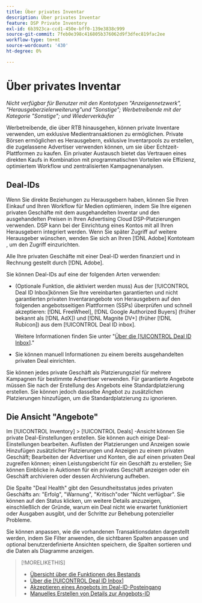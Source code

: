 ```yaml
---
title: Über privates Inventar
description: Über privates Inventar
feature: DSP Private Inventory
exl-id: 6b3923ca-ccd1-450e-bff0-139e3838c999
source-git-commit: 7feb0e398c416805b376062d9f3dfec819fac2ee
workflow-type: tm+mt
source-wordcount: '430'
ht-degree: 0%

---
```


# Über privates Inventar

*Nicht verfügbar für Benutzer mit den Kontotypen &quot;Anzeigennetzwerk&quot;, &quot;Herausgeberzielerweiterung&quot;und &quot;Sonstige&quot;; Werbetreibende mit der Kategorie &quot;Sonstige&quot;; und Wiederverkäufer*

Werbetreibende, die über RTB hinausgehen, können private Inventare verwenden, um exklusive Medientransaktionen zu ermöglichen. Private Börsen ermöglichen es Herausgebern, exklusive Inventarpools zu erstellen, die zugelassene Advertiser verwenden können, um sie über Echtzeit-Plattformen zu kaufen. Ein privater Austausch bietet das Vertrauen eines direkten Kaufs in Kombination mit programmatischen Vorteilen wie Effizienz, optimiertem Workflow und zentralisierten Kampagnenanalysen.

## Deal-IDs

Wenn Sie direkte Beziehungen zu Herausgebern haben, können Sie Ihren Einkauf und Ihren Workflow für Medien optimieren, indem Sie Ihre eigenen privaten Geschäfte mit dem ausgehandelten Inventar und den ausgehandelten Preisen in Ihren Advertising Cloud DSP-Platzierungen verwenden. DSP kann bei der Einrichtung eines Kontos mit all Ihren Herausgebern integriert werden. Wenn Sie später Zugriff auf weitere Herausgeber wünschen, wenden Sie sich an Ihren [!DNL Adobe] Kontoteam , um den Zugriff einzurichten. <!-- + sentence from Ramey? (no longer here) about how we certify the publishers -->

Alle Ihre privaten Geschäfte mit einer Deal-ID werden finanziert und in Rechnung gestellt durch [!DNL Adobe].

Sie können Deal-IDs auf eine der folgenden Arten verwenden:

* (Optionale Funktion, die aktiviert werden muss) Aus der [!UICONTROL Deal ID Inbox]können Sie Ihre vereinbarten garantierten und nicht garantierten privaten Inventarangebote von Herausgebern auf den folgenden angebotsseitigen Plattformen (SSPs) überprüfen und schnell akzeptieren: [!DNL FreeWheel], [!DNL Google Authorized Buyers] (früher bekannt als [!DNL AdX]) und [!DNL Magnite DV+] (früher [!DNL Rubicon]) aus dem [!UICONTROL Deal ID inbox].

   Weitere Informationen finden Sie unter &quot;[Über die [!UICONTROL Deal ID Inbox]](deal-id-inbox-about.md).&quot;

* Sie können manuell Informationen zu einem bereits ausgehandelten privaten Deal einrichten.

Sie können jedes private Geschäft als Platzierungsziel für mehrere Kampagnen für bestimmte Advertiser verwenden. Für garantierte Angebote müssen Sie nach der Erstellung des Angebots eine Standardplatzierung erstellen. Sie können jedoch dasselbe Angebot zu zusätzlichen Platzierungen hinzufügen, um die Standardplatzierung zu ignorieren.

## Die Ansicht &quot;Angebote&quot;

Im [!UICONTROL Inventory] > [!UICONTROL Deals] -Ansicht können Sie private Deal-Einstellungen erstellen. Sie können auch einige Deal-Einstellungen bearbeiten. Auflisten der Platzierungen und Anzeigen sowie Hinzufügen zusätzlicher Platzierungen und Anzeigen zu einem privaten Geschäft; Bearbeiten der Advertiser und Konten, die auf einen privaten Deal zugreifen können; einen Leistungsbericht für ein Geschäft zu erstellen; Sie können Einblicke in Auktionen für ein privates Geschäft anzeigen oder ein Geschäft archivieren oder dessen Archivierung aufheben.<!-- ; or edit the attribute tags for a deal -->

Die Spalte &quot;Deal Health&quot; gibt den Gesundheitsstatus jedes privaten Geschäfts an: &quot;Erfolg&quot;, &quot;Warnung&quot;, &quot;Kritisch&quot;oder &quot;Nicht verfügbar&quot;. Sie können auf den Status klicken, um weitere Details anzuzeigen, einschließlich der Gründe, warum ein Deal nicht wie erwartet funktioniert oder Ausgaben ausgibt, und der Schritte zur Behebung potenzieller Probleme.

Sie können anpassen, wie die vorhandenen Transaktionsdaten dargestellt werden, indem Sie Filter anwenden, die sichtbaren Spalten anpassen und optional benutzerdefinierte Ansichten speichern, die Spalten sortieren und die Daten als Diagramme anzeigen.

>[!MORELIKETHIS]
>
>* [Übersicht über die Funktionen des Bestands](/help/dsp/inventory/inventory-overview.md)
>* [Über die [!UICONTROL Deal ID Inbox]](/help/dsp/inventory/deal-id-inbox-about.md)
>* [Akzeptieren eines Angebots im Deal-ID-Posteingang](deal-id-inbox-accept.md)
>* [Manuelles Erstellen von Details zur Angebots-ID](deal-id-create.md)

